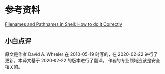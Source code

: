 # 参考资料

[Filenames and Pathnames in Shell: How to do it Correctly](https://dwheeler.com/essays/filenames-in-shell.html)

## 小白点评
原文是作者 David A. Wheeler 在 2010-05-19 时写的，在 2020-02-22 进行了更新，本译文基于 2020-02-22 的版本进行了翻译。
作者的专业领域应该是安全相关的。